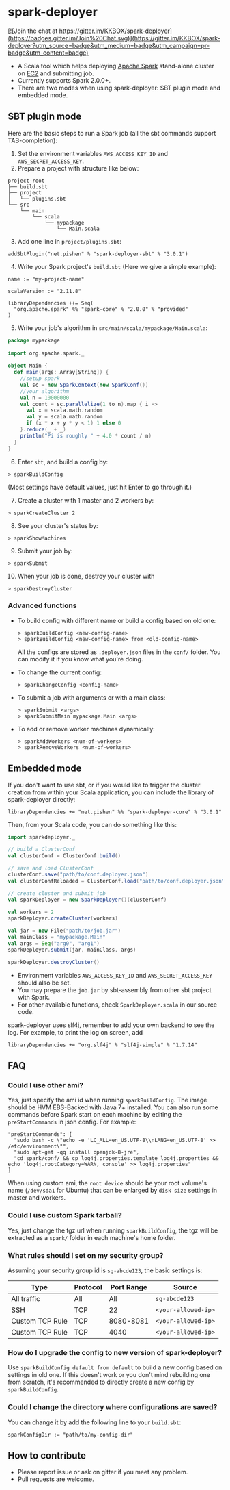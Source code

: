 # spark-deployer

[![Join the chat at https://gitter.im/KKBOX/spark-deployer](https://badges.gitter.im/Join%20Chat.svg)](https://gitter.im/KKBOX/spark-deployer?utm_source=badge&utm_medium=badge&utm_campaign=pr-badge&utm_content=badge)
* A Scala tool which helps deploying [Apache Spark](http://spark.apache.org/) stand-alone cluster on [EC2](http://aws.amazon.com/ec2/) and submitting job.
* Currently supports Spark 2.0.0+.
* There are two modes when using spark-deployer: SBT plugin mode and embedded mode.

## SBT plugin mode

Here are the basic steps to run a Spark job (all the sbt commands support TAB-completion):

1. Set the environment variables `AWS_ACCESS_KEY_ID` and `AWS_SECRET_ACCESS_KEY`.
2. Prepare a project with structure like below:

  ```
  project-root
  ├── build.sbt
  ├── project
  │   └── plugins.sbt
  └── src
      └── main
          └── scala
              └── mypackage
                  └── Main.scala
  ```

3. Add one line in `project/plugins.sbt`:

  ```
  addSbtPlugin("net.pishen" % "spark-deployer-sbt" % "3.0.1")
  ```

4. Write your Spark project's `build.sbt` (Here we give a simple example):

  ```
  name := "my-project-name"
   
  scalaVersion := "2.11.8"
   
  libraryDependencies ++= Seq(
    "org.apache.spark" %% "spark-core" % "2.0.0" % "provided"
  )
  ```

5. Write your job's algorithm in `src/main/scala/mypackage/Main.scala`:

  ```scala
  package mypackage
   
  import org.apache.spark._
   
  object Main {
    def main(args: Array[String]) {
      //setup spark
      val sc = new SparkContext(new SparkConf())
      //your algorithm
      val n = 10000000
      val count = sc.parallelize(1 to n).map { i =>
        val x = scala.math.random
        val y = scala.math.random
        if (x * x + y * y < 1) 1 else 0
      }.reduce(_ + _)
      println("Pi is roughly " + 4.0 * count / n)
    }
  }
  ```

6. Enter `sbt`, and build a config by:

  ```
  > sparkBuildConfig
  ```
  
  (Most settings have default values, just hit Enter to go through it.)

7. Create a cluster with 1 master and 2 workers by:

  ```
  > sparkCreateCluster 2
  ```

8. See your cluster's status by:

  ```
  > sparkShowMachines
  ```

9. Submit your job by:

  ```
  > sparkSubmit
  ```

10. When your job is done, destroy your cluster with

  ```
  > sparkDestroyCluster
  ```

### Advanced functions
* To build config with different name or build a config based on old one:

  ```
  > sparkBuildConfig <new-config-name>
  > sparkBuildConfig <new-config-name> from <old-config-name>
  ```

  All the configs are stored as `.deployer.json` files in the `conf/` folder. You can modify it if you know what you're doing.

* To change the current config:

  ```
  > sparkChangeConfig <config-name>
  ```

* To submit a job with arguments or with a main class:

  ```
  > sparkSubmit <args>
  > sparkSubmitMain mypackage.Main <args>
  ```

* To add or remove worker machines dynamically:

  ```
  > sparkAddWorkers <num-of-workers>
  > sparkRemoveWorkers <num-of-workers>
  ```

## Embedded mode
If you don't want to use sbt, or if you would like to trigger the cluster creation from within your Scala application, you can include the library of spark-deployer directly:
```
libraryDependencies += "net.pishen" %% "spark-deployer-core" % "3.0.1"
```
Then, from your Scala code, you can do something like this:
```scala
import sparkdeployer._

// build a ClusterConf
val clusterConf = ClusterConf.build()

// save and load ClusterConf
clusterConf.save("path/to/conf.deployer.json")
val clusterConfReloaded = ClusterConf.load("path/to/conf.deployer.json")

// create cluster and submit job
val sparkDeployer = new SparkDeployer()(clusterConf)

val workers = 2
sparkDeployer.createCluster(workers)

val jar = new File("path/to/job.jar")
val mainClass = "mypackage.Main"
val args = Seq("arg0", "arg1")
sparkDeployer.submit(jar, mainClass, args)

sparkDeployer.destroyCluster()
```

* Environment variables `AWS_ACCESS_KEY_ID` and `AWS_SECRET_ACCESS_KEY` should also be set.
* You may prepare the `job.jar` by sbt-assembly from other sbt project with Spark.
* For other available functions, check `SparkDeployer.scala` in our source code.

spark-deployer uses slf4j, remember to add your own backend to see the log. For example, to print the log on screen, add
```
libraryDependencies += "org.slf4j" % "slf4j-simple" % "1.7.14"
```

## FAQ

### Could I use other ami?
Yes, just specify the ami id when running `sparkBuildConfig`. The image should be HVM EBS-Backed with Java 7+ installed. You can also run some commands before Spark start on each machine by editing the `preStartCommands` in json config. For example:
```
"preStartCommands": [
  "sudo bash -c \"echo -e 'LC_ALL=en_US.UTF-8\\nLANG=en_US.UTF-8' >> /etc/environment\"",
  "sudo apt-get -qq install openjdk-8-jre",
  "cd spark/conf/ && cp log4j.properties.template log4j.properties && echo 'log4j.rootCategory=WARN, console' >> log4j.properties"
]
```

When using custom ami, the `root device` should be your root volume's name (`/dev/sda1` for Ubuntu) that can be enlarged by `disk size` settings in master and workers.

### Could I use custom Spark tarball?
Yes, just change the tgz url when running `sparkBuildConfig`, the tgz will be extracted as a `spark/` folder in each machine's home folder.

### What rules should I set on my security group?
Assuming your security group id is `sg-abcde123`, the basic settings is:

Type | Protocol | Port Range | Source
---- | -------- | ---------- | ------
All traffic | All | All | `sg-abcde123`
SSH | TCP | 22 | `<your-allowed-ip>`
Custom TCP Rule | TCP | 8080-8081 | `<your-allowed-ip>`
Custom TCP Rule | TCP | 4040 | `<your-allowed-ip>`

### How do I upgrade the config to new version of spark-deployer?
Use `sparkBuildConfig default from default` to build a new config based on settings in old one. If this doesn't work or you don't mind rebuilding one from scratch, it's recommended to directly create a new config by `sparkBuildConfig`.

### Could I change the directory where configurations are saved?
You can change it by add the following line to your `build.sbt`:
```
sparkConfigDir := "path/to/my-config-dir"
```

## How to contribute
* Please report issue or ask on gitter if you meet any problem.
* Pull requests are welcome.
